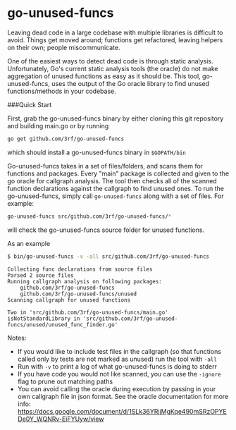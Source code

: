 go-unused-funcs
===============

Leaving dead code in a large codebase with multiple libraries is difficult to avoid.
Things get moved around; functions get refactored, leaving helpers on their own; people miscommunicate. 

One of the easiest ways to detect dead code is through static analysis. 
Unfortunately, Go's current static analysis tools (the oracle) do not make aggregation of unused functions as easy as it should be.
This tool, go-unused-funcs, uses the output of the Go oracle library to find unused functions/methods in your codebase. 

###Quick Start

First, grab the go-unused-funcs binary by either cloning this git repository and building main.go or by running
```bash
go get github.com/3rf/go-unused-funcs
```
which should install a go-unused-funcs binary in `$GOPATH/bin`

Go-unused-funcs takes in a set of files/folders, and scans them for functions and packages.
Every "main" package is collected and given to the go oracle for callgraph analysis.
The tool then checks all of the scanned function declarations against the callgraph to find unused ones.
To run the go-unused-funcs, simply call `go-unused-funcs` along with a set of files. For example:
```bash
go-unused-funcs src/github.com/3rf/go-unused-funcs/* 
```
will check the go-unused-funcs source folder for unused functions.

As an example
```bash
$ bin/go-unused-funcs -v -all src/github.com/3rf/go-unused-funcs
```
```
Collecting func declarations from source files
Parsed 2 source files
Running callgraph analysis on following packages:
	github.com/3rf/go-unused-funcs
	github.com/3rf/go-unused-funcs/unused
Scanning callgraph for unused functions

Two in 'src/github.com/3rf/go-unused-funcs/main.go'
isNotStandardLibrary in 'src/github.com/3rf/go-unused-funcs/unused/unused_func_finder.go'
```

Notes:
 * If you would like to include test files in the callgraph (so that functions called only by tests are not marked as unused) run the tool with `-all`
 * Run with `-v` to print a log of what go-unused-funcs is doing to stderr
 * If you have code you would not like scanned, you can use the `-ignore` flag to prune out matching paths
 * You can avoid calling the oracle during execution by passing in your own callgraph file in json format. See the oracle documentation for more info: https://docs.google.com/document/d/1SLk36YRjjMgKqe490mSRzOPYEDe0Y_WQNRv-EiFYUyw/view
